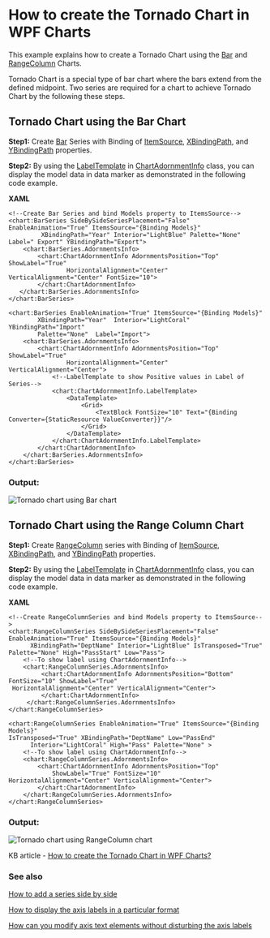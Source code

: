 # How to create the Tornado Chart in WPF Charts

This example explains how to create a Tornado Chart using the [Bar](https://help.syncfusion.com/wpf/charts/seriestypes/columnandbar#bar-chart) and [RangeColumn](https://help.syncfusion.com/wpf/charts/seriestypes/range#range-column-chart) Charts.

Tornado Chart is a special type of bar chart where the bars extend from the defined midpoint. Two series are required for a chart to achieve Tornado Chart by the following these steps.

## Tornado Chart using the Bar Chart

**Step1:** Create [Bar](https://help.syncfusion.com/wpf/charts/seriestypes/columnandbar#bar-chart) Series with Binding of  [ItemSource](https://help.syncfusion.com/cr/wpf/Syncfusion.UI.Xaml.Charts.ChartSeriesBase.html#Syncfusion_UI_Xaml_Charts_ChartSeriesBase_ItemsSource), [XBindingPath](https://help.syncfusion.com/cr/wpf/Syncfusion.UI.Xaml.Charts.ChartSeriesBase.html#Syncfusion_UI_Xaml_Charts_ChartSeriesBase_XBindingPath), and [YBindingPath](https://help.syncfusion.com/cr/wpf/Syncfusion.UI.Xaml.Charts.XyDataSeries.html?tabs=tabid-1#Syncfusion_UI_Xaml_Charts_XyDataSeries_YBindingPath) properties.

**Step2:** By using the [LabelTemplate](https://help.syncfusion.com/cr/wpf/Syncfusion.Windows.Chart.ChartAdornmentInfo.html#Syncfusion_Windows_Chart_ChartAdornmentInfo_LabelTemplate) in [ChartAdornmentInfo](https://help.syncfusion.com/cr/wpf/Syncfusion.Windows.Chart.ChartAdornmentInfo.html) class, you can display the model data in data marker as demonstrated in the following code example.

**XAML**
```
<!--Create Bar Series and bind Models property to ItemsSource-->
<chart:BarSeries SideBySideSeriesPlacement="False" EnableAnimation="True" ItemsSource="{Binding Models}" 
         XBindingPath="Year" Interior="LightBlue" Palette="None" Label=" Export" YBindingPath="Export">
	<chart:BarSeries.AdornmentsInfo>
		<chart:ChartAdornmentInfo AdornmentsPosition="Top" ShowLabel="True" 
				HorizontalAlignment="Center" VerticalAlignment="Center" FontSize="10">                       
		</chart:ChartAdornmentInfo>
   </chart:BarSeries.AdornmentsInfo>
</chart:BarSeries>

<chart:BarSeries EnableAnimation="True" ItemsSource="{Binding Models}" 
		XBindingPath="Year"  Interior="LightCoral" YBindingPath="Import" 
		Palette="None"  Label="Import">
	<chart:BarSeries.AdornmentsInfo>
		<chart:ChartAdornmentInfo AdornmentsPosition="Top" ShowLabel="True" 
				HorizontalAlignment="Center" VerticalAlignment="Center">
			<!--LabelTemplate to show Positive values in Label of Series-->
			<chart:ChartAdornmentInfo.LabelTemplate>
				<DataTemplate>
					<Grid>
						<TextBlock FontSize="10" Text="{Binding Converter={StaticResource ValueConverter}}"/>
					</Grid>
				</DataTemplate>
			</chart:ChartAdornmentInfo.LabelTemplate>
		</chart:ChartAdornmentInfo>
	</chart:BarSeries.AdornmentsInfo>
</chart:BarSeries>
```

### Output:

![Tornado chart using Bar chart](https://user-images.githubusercontent.com/53489303/200747476-727725e3-c11c-4e0a-90cd-dbac6b5ad9e4.png)

## Tornado Chart using the Range Column Chart

**Step1:** Create [RangeColumn](https://help.syncfusion.com/wpf/charts/seriestypes/range#range-column-chart) series with Binding of [ItemSource](https://help.syncfusion.com/cr/wpf/Syncfusion.UI.Xaml.Charts.ChartSeriesBase.html#Syncfusion_UI_Xaml_Charts_ChartSeriesBase_ItemsSource), [XBindingPath](https://help.syncfusion.com/cr/wpf/Syncfusion.UI.Xaml.Charts.ChartSeriesBase.html#Syncfusion_UI_Xaml_Charts_ChartSeriesBase_XBindingPath), and [YBindingPath](https://help.syncfusion.com/cr/wpf/Syncfusion.UI.Xaml.Charts.XyDataSeries.html?tabs=tabid-1#Syncfusion_UI_Xaml_Charts_XyDataSeries_YBindingPath) properties.

**Step2:** By using the [LabelTemplate](https://help.syncfusion.com/cr/wpf/Syncfusion.Windows.Chart.ChartAdornmentInfo.html#Syncfusion_Windows_Chart_ChartAdornmentInfo_LabelTemplate) in [ChartAdornmentInfo](https://help.syncfusion.com/cr/wpf/Syncfusion.Windows.Chart.ChartAdornmentInfo.html) class, you can display the model data in data marker as demonstrated in the following code example.

**XAML**
```
<!--Create RangeColumnSeries and bind Models property to ItemsSource-->
<chart:RangeColumnSeries SideBySideSeriesPlacement="False" EnableAnimation="True" ItemsSource="{Binding Models}" 
	  XBindingPath="DeptName" Interior="LightBlue" IsTransposed="True" Palette="None" High="PassStart" Low="Pass">
	<!--To show label using ChartAdornmentInfo-->                                   
	<chart:RangeColumnSeries.AdornmentsInfo>
		 <chart:ChartAdornmentInfo AdornmentsPosition="Bottom"  FontSize="10" ShowLabel="True"
 HorizontalAlignment="Center" VerticalAlignment="Center">      
		 </chart:ChartAdornmentInfo>
	 </chart:RangeColumnSeries.AdornmentsInfo>
</chart:RangeColumnSeries>

<chart:RangeColumnSeries EnableAnimation="True" ItemsSource="{Binding Models}" 
IsTransposed="True" XBindingPath="DeptName" Low="PassEnd"                                                                                          
	  Interior="LightCoral" High="Pass" Palette="None" >
	<!--To show label using ChartAdornmentInfo-->
	<chart:RangeColumnSeries.AdornmentsInfo>
		<chart:ChartAdornmentInfo AdornmentsPosition="Top"  
			ShowLabel="True" FontSize="10" HorizontalAlignment="Center" VerticalAlignment="Center">                       
		</chart:ChartAdornmentInfo>
	</chart:RangeColumnSeries.AdornmentsInfo>
</chart:RangeColumnSeries>
```

### Output:

![Tornado chart using RangeColumn chart](https://user-images.githubusercontent.com/53489303/200747452-95047e73-a416-4fa1-8776-9cd5bc1110e0.png)

KB article - [How to create the Tornado Chart in WPF Charts?](https://www.syncfusion.com/kb/11657/how-to-create-the-tornado-chart-in-wpf-charts)

### See also

[How to add a series side by side](https://www.syncfusion.com/kb/132/how-to-add-a-series-side-by-side)

[How to display the axis labels in a particular format](https://www.syncfusion.com/kb/3318/how-to-display-the-axis-labels-in-a-particular-format)

[How can you modify axis text elements without disturbing the axis labels](https://www.syncfusion.com/kb/5123/how-can-you-modify-axis-text-elements-without-disturbing-the-axis-labels)
